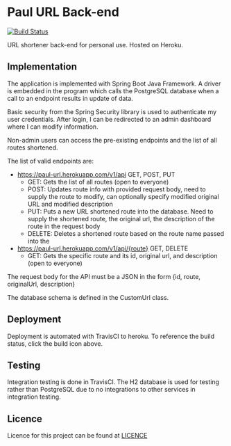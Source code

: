 # Paul URL Back-end

[![Build Status](https://travis-ci.com/paulpan05/paul-url-backend.svg?branch=master)](https://travis-ci.com/paulpan05/paul-url-backend)

URL shortener back-end for personal use. Hosted on Heroku.

## Implementation

The application is implemented with Spring Boot Java Framework. A driver is embedded in the program which calls the
PostgreSQL database when a call to an endpoint results in update of data. 

Basic security from the Spring Security library is used to authenticate my user credentials. After login, I can be
redirected to an admin dashboard where I can modify information.

Non-admin users can access the pre-existing endpoints and the list of all routes shortened.

The list of valid endpoints are:
 - https://paul-url.herokuapp.com/v1/api GET, POST, PUT
    - GET: Gets the list of all routes (open to everyone)
    - POST: Updates route info with provided request body, need to supply the route to modify, can optionally specify
    modified original URL and modified description
    - PUT: Puts a new URL shortened route into the database. Need to supply the shortened route, the original url, the
    description of the route in the request body
    - DELETE: Deletes a shortened route based on the route name passed into the 
  - https://paul-url.herokuapp.com/v1/api/{route} GET, DELETE
    - GET: Gets the specific route and its id, original url, and description (open to everyone)

The request body for the API must be a JSON in the form {id, route, originalUrl, description}

The database schema is defined in the CustomUrl class.

## Deployment

Deployment is automated with TravisCI to heroku. To reference the build status, click the build icon above.

## Testing

Integration testing is done in TravisCI. The H2 database is used for testing rather than PostgreSQL due to no
integrations to other services in integration testing.

## Licence

Licence for this project can be found at [LICENCE](LICENSE)
